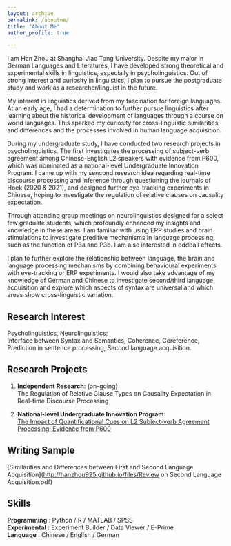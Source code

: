 ```yaml
---
layout: archive
permalink: /aboutme/
title: "About Me"
author_profile: true

---
```



I am Han Zhou at Shanghai Jiao Tong University. Despite my major in German Languages and Literatures, I have developed strong theoretical and experimental skills in linguistics, especially in psycholinguistics. Out of strong interest and curiosity in linguistics, I plan to pursue the postgraduate study and work as a researcher/linguist in the future.

My interest in linguistics derived from my fascination for foreign languages. At an early age, I had a determination to further pursue linguistics after learning about the historical development of languages through a course on world languages. This sparked my curiosity for cross-linguistic similarities and differences and the processes involved in human language acquisition. 

During my undergraduate study, I have conducted two research projects in psycholinguistics. The first investigates the processing of subject-verb agreement among Chinese-English L2 speakers with evidence from P600, which was nominated as a national-level Undergraduate Innovation Program. I came up with my sencond research idea regarding real-time discourse processing and inference through questioning the journals of Hoek (2020 & 2021), and designed further eye-tracking experiments in Chinese, hoping to investigate the regulation of relative clauses on causality expectation. 

Through attending group meetings on neurolinguistics designed for a select few graduate students, which profoundly enhanced my insights and knowledge in these areas. I am familiar with using ERP studies and brain stimulations to investigate preditive mechanisms in language processing, such as the function of P3a and P3b. I am also interested in oddball effects.

I plan to further explore the relationship between language, the brain and language processing mechanisms by combining behavioural experiments with eye-tracking or ERP experiments. I would also take advantage of my knowledge of German and Chinese to investigate second/third language acquisition and explore which aspects of syntax are universal and which areas show cross-linguistic variation. 




Research Interest
------

 Psycholinguistics, Neurolinguistics;<br />
 Interface between Syntax and Semantics, Coherence, Coreference, Prediction in sentence processing, Second language acquisition.




Research Projects
------

1. **Independent Research**: (on-going) <br />
The Regulation of Relative Clause Types on Causality Expectation in Real-time Discourse Processing
    
2. **National-level Undergraduate Innovation Program**: <br />
[The Impact of Quantificational Cues on L2 Subject-verb Agreement Processing: Evidence from P600](http://hanzhou925.github.io/files/项目研究论文.pdf)




Writing Sample
------
  [Similarities and Differences between First and Second Language Acquisition](http://hanzhou925.github.io/files/Review on Second Language Acquisition.pdf)




Skills
------
  **Programming** :   Python / R / MATLAB / SPSS <br />
  **Experimental** :  Experiment Builder / Data Viewer / E-Prime <br />
  **Language** :      Chinese / English / German

